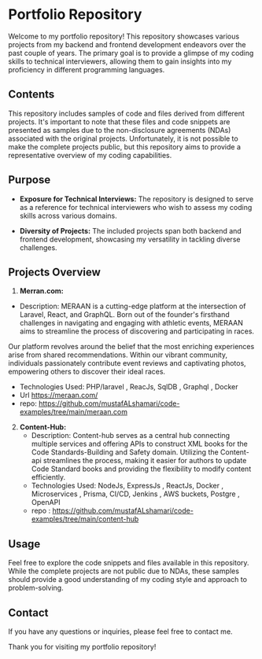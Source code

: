 # Portfolio Repository

Welcome to my portfolio repository! This repository showcases various projects from my backend and frontend development endeavors over the past couple of years. The primary goal is to provide a glimpse of my coding skills to technical interviewers, allowing them to gain insights into my proficiency in different programming languages.

## Contents

This repository includes samples of code and files derived from different projects. It's important to note that these files and code snippets are presented as samples due to the non-disclosure agreements (NDAs) associated with the original projects. Unfortunately, it is not possible to make the complete projects public, but this repository aims to provide a representative overview of my coding capabilities.

## Purpose

- **Exposure for Technical Interviews:** The repository is designed to serve as a reference for technical interviewers who wish to assess my coding skills across various domains.
  
- **Diversity of Projects:** The included projects span both backend and frontend development, showcasing my versatility in tackling diverse challenges.

## Projects Overview

1.  **Merran.com:**
   - Description: 
MERAAN is a cutting-edge platform at the intersection of Laravel, React, and GraphQL. Born out of the founder's firsthand challenges in navigating and engaging with athletic events, MERAAN aims to streamline the process of discovering and participating in races.

Our platform revolves around the belief that the most enriching experiences arise from shared recommendations. Within our vibrant community, individuals passionately contribute event reviews and captivating photos, empowering others to discover their ideal races.

   - Technologies Used: PHP/laravel , ReacJs, SqlDB , Graphql , Docker
   - Url https://meraan.com/
   - repo: https://github.com/mustafALshamari/code-examples/tree/main/meraan.com

2. **Content-Hub:**
   - Description: Content-hub serves as a central hub connecting multiple services and offering APIs to construct XML books for the Code Standards-Building and Safety             domain. Utilizing the Content-api streamlines the process, making it easier for authors to update Code Standard books and providing the flexibility to modify content          efficiently.
   - Technologies Used: NodeJs, ExpressJs , ReactJs, Docker , Microservices , Prisma, CI/CD, Jenkins , AWS buckets, Postgre , OpenAPI
   - repo : https://github.com/mustafALshamari/code-examples/tree/main/content-hub


## Usage

Feel free to explore the code snippets and files available in this repository. While the complete projects are not public due to NDAs, these samples should provide a good understanding of my coding style and approach to problem-solving.

## Contact

If you have any questions or inquiries, please feel free to contact me.

Thank you for visiting my portfolio repository!
